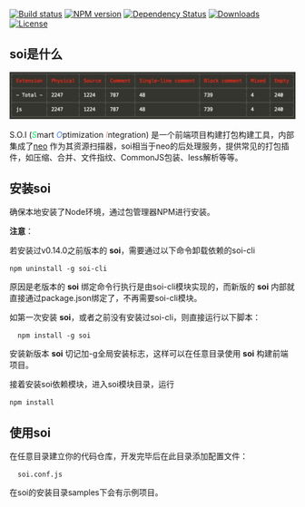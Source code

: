 [![Build status][travis-image]][travis-url]
[![NPM version][npm-image]][npm-url]
[![Dependency Status][david-image]][david-url]
[![Downloads][downloads-image]][downloads-url]
[![License][license-image]][license-url]

<style></style>

## soi是什么

![sloc stats](./doc/assets/sloc.png "sloc stats")

S.O.I (<em style="color:rgb(0,249,89)">S</em>mart <em style="color:rgb(72,128,255)">O</em>ptimization 
<em style="color:rgb(255,141,123)">I</em>ntegration) 是一个前端项目构建打包构建工具，内部集成了[neo](https://github.com/AceMood/neo) 作为其资源扫描器，soi相当于neo的后处理服务，提供常见的打包插件，如压缩、合并、文件指纹、CommonJS包装、less解析等等。

## 安装soi
确保本地安装了Node环境，通过包管理器NPM进行安装。

**注意**：

若安装过v0.14.0之前版本的 **soi**，需要通过以下命令卸载依赖的soi-cli

```
npm uninstall -g soi-cli
```
原因是老版本的 **soi** 绑定命令行执行是由soi-cli模块实现的，而新版的 **soi** 内部就直接通过package.json绑定了，不再需要soi-cli模块。

如第一次安装 **soi**，或者之前没有安装过soi-cli，则直接运行以下脚本：

```
  npm install -g soi
```

安装新版本 **soi** 切记加-g全局安装标志，这样可以在任意目录使用 **soi** 构建前端项目。

接着安装soi依赖模块，进入soi模块目录，运行

```
npm install
```

## 使用soi
在任意目录建立你的代码仓库，开发完毕后在此目录添加配置文件：
```
  soi.conf.js
```
在soi的安装目录samples下会有示例项目。


[travis-image]: https://img.shields.io/travis/Saber-Team/soi.svg?style=flat-square
[travis-url]: https://travis-ci.org/Saber-Team/soi
[npm-image]: https://img.shields.io/npm/v/soi.svg?style=flat-square
[npm-url]: https://npmjs.org/package/soi
[node-image]: https://img.shields.io/node/v/soi.svg?style=flat-square
[node-url]: https://npmjs.org/package/soi
[david-image]: http://img.shields.io/david/Saber-Team/soi.svg?style=flat-square
[david-url]: https://david-dm.org/Saber-Team/soi
[coveralls-image]: https://img.shields.io/coveralls/Saber-Team/soi.svg?style=flat-square
[coveralls-url]: https://coveralls.io/r/Saber-Team/soi?branch=master
[downloads-image]: http://img.shields.io/npm/dm/soi.svg?style=flat-square
[downloads-url]: https://npmjs.org/package/soi
[license-image]: http://img.shields.io/npm/l/soi.svg?style=flat-square
[license-url]: LICENSE.md
